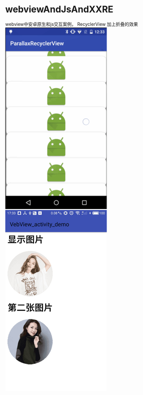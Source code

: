 # webviewAndJsAndXXRE
webview中安卓原生和js交互案例， RecyclerView 加上折叠的效果
<br>
<img src="pic1.png" width="320px"/>
<br>
<img src="pic2.jpg" width="320px"/>
